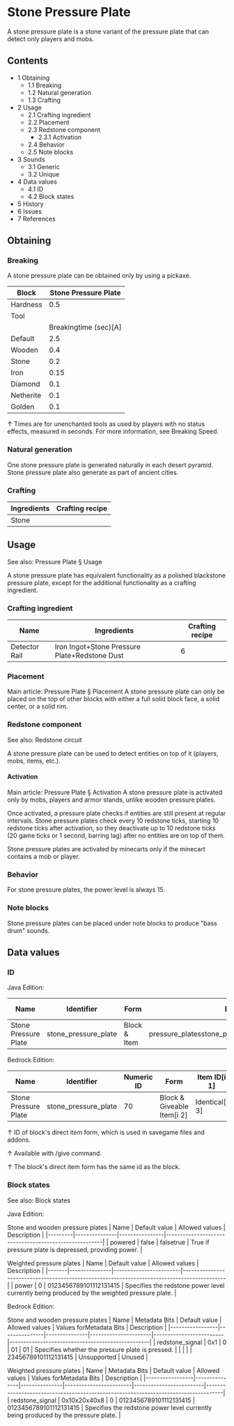 # Stone Pressure Plate
A stone pressure plate is a stone variant of the pressure plate that can detect only players and mobs.

## Contents
- 1 Obtaining
	- 1.1 Breaking
	- 1.2 Natural generation
	- 1.3 Crafting
- 2 Usage
	- 2.1 Crafting ingredient
	- 2.2 Placement
	- 2.3 Redstone component
		- 2.3.1 Activation
	- 2.4 Behavior
	- 2.5 Note blocks
- 3 Sounds
	- 3.1 Generic
	- 3.2 Unique
- 4 Data values
	- 4.1 ID
	- 4.2 Block states
- 5 History
- 6 Issues
- 7 References

## Obtaining
### Breaking
A stone pressure plate can be obtained only by using a pickaxe.

| Block     | Stone Pressure Plate  |
|-----------|-----------------------|
| Hardness  | 0.5                   |
| Tool      |                       |
|           | Breakingtime (sec)[A] |
| Default   | 2.5                   |
| Wooden    | 0.4                   |
| Stone     | 0.2                   |
| Iron      | 0.15                  |
| Diamond   | 0.1                   |
| Netherite | 0.1                   |
| Golden    | 0.1                   |


↑ Times are for unenchanted tools as used by players with no status effects, measured in seconds. For more information, see Breaking Speed.


### Natural generation
One stone pressure plate is generated naturally in each desert pyramid. Stone pressure plate also generate as part of ancient cities.

### Crafting
| Ingredients | Crafting recipe |
|-------------|-----------------|
| Stone       |                 |

## Usage
See also: Pressure Plate § Usage

A stone pressure plate has equivalent functionality as a polished blackstone pressure plate, except for the additional functionality as a crafting ingredient.

### Crafting ingredient
| Name          | Ingredients                                   | Crafting recipe |
|---------------|-----------------------------------------------|-----------------|
| Detector Rail | Iron Ingot+Stone Pressure Plate+Redstone Dust | 6               |

### Placement
Main article: Pressure Plate § Placement
A stone pressure plate can only be placed on the top of other blocks with either a full solid block face, a solid center, or a solid rim.

### Redstone component
See also: Redstone circuit

A stone pressure plate can be used to detect entities on top of it (players, mobs, items, etc.).

#### Activation
Main article: Pressure Plate § Activation
A stone pressure plate is activated only by mobs, players and armor stands, unlike wooden pressure plates.

Once activated, a pressure plate checks if entities are still present at regular intervals. Stone pressure plates check every 10 redstone ticks, starting 10 redstone ticks after activation, so they deactivate up to 10 redstone ticks (20 game ticks or 1 second, barring lag) after no entities are on top of them.

Stone pressure plates are activated by minecarts only if the minecart contains a mob or player.

### Behavior
For stone pressure plates, the power level is always 15. 

### Note blocks
Stone pressure plates can be placed under note blocks to produce "bass drum" sounds.

## Data values
### ID
Java Edition:

| Name                 | Identifier           | Form         | Block tags                                             | Item tags | Translation key                      |
|----------------------|----------------------|--------------|--------------------------------------------------------|-----------|--------------------------------------|
| Stone Pressure Plate | stone_pressure_plate | Block & Item | pressure_platesstone_pressure_plateswall_post_override | None      | block.minecraft.stone_pressure_plate |

Bedrock Edition:

| Name                 | Identifier           | Numeric ID | Form                       | Item ID[i 1]   | Translation key                |
|----------------------|----------------------|------------|----------------------------|----------------|--------------------------------|
| Stone Pressure Plate | stone_pressure_plate | 70         | Block & Giveable Item[i 2] | Identical[i 3] | tile.stone_pressure_plate.name |


↑ ID of block's direct item form, which is used in savegame files and addons.

↑ Available with /give command.

↑ The block's direct item form has the same id as the block.


### Block states
See also: Block states

Java Edition:

Stone and wooden pressure plates
| Name    | Default value | Allowed values | Description                                           |
|---------|---------------|----------------|-------------------------------------------------------|
| powered | false         | falsetrue      | True if pressure plate is depressed, providing power. |

Weighted pressure plates
| Name  | Default value | Allowed values         | Description                                                                                 |
|-------|---------------|------------------------|---------------------------------------------------------------------------------------------|
| power | 0             | 0123456789101112131415 | Specifies the redstone power level currently being produced by the weighted pressure plate. |

Bedrock Edition:

Stone and wooden pressure plates
| Name            | Metadata Bits | Default value | Allowed values       | Values forMetadata Bits | Description                                      |
|-----------------|---------------|---------------|----------------------|-------------------------|--------------------------------------------------|
| redstone_signal | 0x1           | 0             | 01                   | 01                      | Specifies whether the pressure plate is pressed. |
|                 |               |               | 23456789101112131415 | Unsupported             | Unused                                           |

Weighted pressure plates
| Name            | Metadata Bits | Default value | Allowed values         | Values forMetadata Bits | Description                                                                        |
|-----------------|---------------|---------------|------------------------|-------------------------|------------------------------------------------------------------------------------|
| redstone_signal | 0x10x20x40x8  | 0             | 0123456789101112131415 | 0123456789101112131415  | Specifies the redstone power level currently being produced by the pressure plate. |


